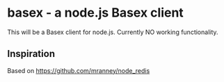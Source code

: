 basex - a node.js Basex client
===========================

This will be a Basex client for node.js. 
Currently NO working functionality. 

## Inspiration

Based on https://github.com/mranney/node_redis
